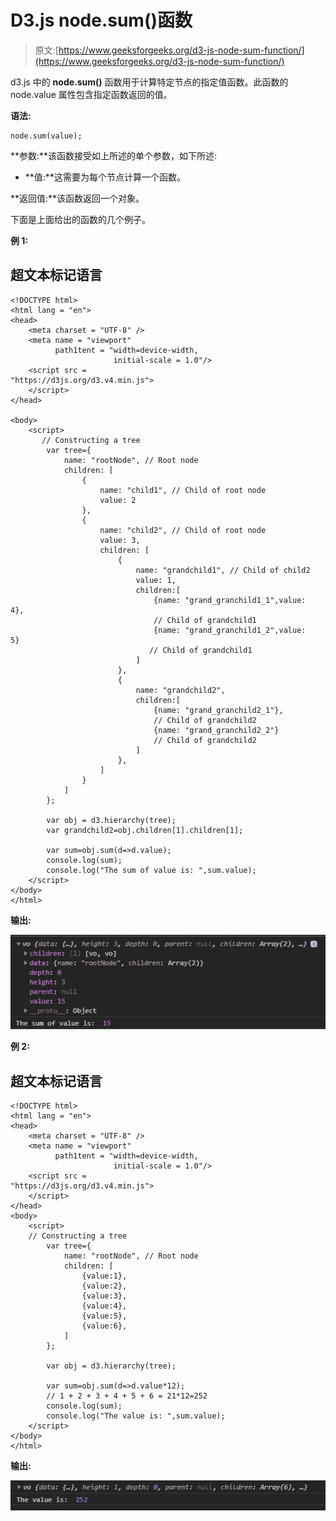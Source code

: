 # D3.js node.sum()函数

> 原文:[https://www.geeksforgeeks.org/d3-js-node-sum-function/](https://www.geeksforgeeks.org/d3-js-node-sum-function/)

d3.js 中的 **node.sum()** 函数用于计算特定节点的指定值函数。此函数的 node.value 属性包含指定函数返回的值。

**语法:**

```
node.sum(value);

```

**参数:**该函数接受如上所述的单个参数，如下所述:

*   **值:**这需要为每个节点计算一个函数。

**返回值:**该函数返回一个对象。

下面是上面给出的函数的几个例子。

**例 1:**

## 超文本标记语言

```
<!DOCTYPE html> 
<html lang = "en"> 
<head> 
    <meta charset = "UTF-8" /> 
    <meta name = "viewport"
          path1tent = "width=device-width, 
                       initial-scale = 1.0"/> 
    <script src =
"https://d3js.org/d3.v4.min.js">
    </script>
</head> 

<body> 
    <script> 
       // Constructing a tree
        var tree={
            name: "rootNode", // Root node
            children: [
                {
                    name: "child1", // Child of root node
                    value: 2
                },
                {
                    name: "child2", // Child of root node
                    value: 3,
                    children: [
                        {
                            name: "grandchild1", // Child of child2
                            value: 1,
                            children:[
                                {name: "grand_granchild1_1",value: 4},                              
                                // Child of grandchild1
                                {name: "grand_granchild1_2",value: 5}                     
                               // Child of grandchild1
                            ]
                        },
                        {
                            name: "grandchild2",
                            children:[
                                {name: "grand_granchild2_1"},  
                                // Child of grandchild2
                                {name: "grand_granchild2_2"}  
                                // Child of grandchild2
                            ]
                        },
                    ]
                }
            ]
        };

        var obj = d3.hierarchy(tree);
        var grandchild2=obj.children[1].children[1];

        var sum=obj.sum(d=>d.value);
        console.log(sum);
        console.log("The sum of value is: ",sum.value);
    </script> 
</body> 
</html>
```

**输出:**

[![](img/65dafda2a0cda53b1408f703e2bfed0e.png)](https://media.geeksforgeeks.org/wp-content/uploads/20200821154227/01106.png)

**例 2:**

## 超文本标记语言

```
<!DOCTYPE html> 
<html lang = "en"> 
<head> 
    <meta charset = "UTF-8" /> 
    <meta name = "viewport"
          path1tent = "width=device-width, 
                       initial-scale = 1.0"/> 
    <script src =
"https://d3js.org/d3.v4.min.js">
    </script>
</head> 
<body> 
    <script> 
    // Constructing a tree
        var tree={
            name: "rootNode", // Root node
            children: [
                {value:1},
                {value:2},
                {value:3},
                {value:4},
                {value:5},
                {value:6},
            ]
        };

        var obj = d3.hierarchy(tree);

        var sum=obj.sum(d=>d.value*12);
        // 1 + 2 + 3 + 4 + 5 + 6 = 21*12=252
        console.log(sum);
        console.log("The value is: ",sum.value);
    </script> 
</body> 
</html>
```

**输出:**

[![](img/c1af8d521344170250bc4bd7a5b50cf8.png)](https://media.geeksforgeeks.org/wp-content/uploads/20200824113744/01158.png)